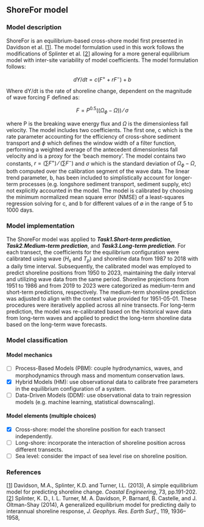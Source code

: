 ## ShoreFor model
### Model description
ShoreFor is an equilibrium-based cross-shore model first presented in Davidson et al. [[1](https://doi.org/10.1016/j.coastaleng.2012.11.002)]. 
The model formulation used in this work follows the modifications of Splinter et al. [[2](https://doi.org/10.1002/2014JF003106)] allowing for a more general equilibrium model with inter-site variability of model coefficients. 
The model formulation follows:

$$ dY/dt=c(F^++r F^- )+b $$

Where dY/dt is the rate of shoreline change, dependent on the magnitude of wave forcing F defined as:

$$ F=P^{0.5}((\Omega_\phi-\Omega))⁄\sigma $$

where P is the breaking wave energy flux and $\Omega$ is the dimensionless fall velocity. 
The model includes two coefficients. The first one, c which is the rate parameter accounting for the efficiency of cross-shore sediment transport and $\phi$ which defines the window width of a filter function, 
performing a weighted average of the antecedent dimensionless fall velocity and is a proxy for the ‘beach memory’. 
The model contains two constants, $r=(\sum{F^+})⁄(\sum{F^-})$ and $\sigma$ which is the standard deviation of $\Omega_\phi-\Omega$, both computed over the calibration segment of the wave data. 
The linear trend parameter, b, has been included to simplistically account for longer-term processes (e.g. longshore sediment transport, sediment supply, etc) not explicitly accounted in the model. 
The model is calibrated by choosing the minimum normalized mean square error (NMSE) of a least-squares regression solving for c, and b for different values of ∅ in the range of 5 to 1000 days.
### Model implementation
The ShoreFor model was applied to ***Task1.Short-term prediction***, ***Task2.Medium-term prediction***, and ***Task3.Long-term prediction***. For each transect, the coefficients for the equilibrium configuration were calibrated using wave ($H_s$ and $T_p$) and shoreline data from 1987 to 2018 with a daily time interval. Subsequently, the calibrated model was employed to predict shoreline positions from 1950 to 2023, maintaining the daily interval and utilizing wave data from the same period. Shoreline projections from 1951 to 1986 and from 2019 to 2023 were categorized as medium-term and short-term predictions, respectively. The medium-term shoreline prediction was adjusted to align with the context value provided for 1951-05-01. These procedures were iteratively applied across all nine transects. For long-term prediction, the model was re-calibrated based on the historical wave data from long-term waves and applied to predict the long-term shoreline data based on the long-term wave forecasts.

### Model classification
#### Model mechanics
- [ ] Process-Based Models (PBM): couple hydrodynamics, waves, and morphodynamics through mass and momentum conservation laws.
- [x] Hybrid Models (HM): use observational data to calibrate free parameters in the equilibrium configuration of a system.
- [ ] Data-Driven Models (DDM): use observational data to train regression models (e.g. machine learning, statistical downscaling).
#### Model elements (multiple choices)
- [x] Cross-shore: model the shoreline position for each transect independently.
- [ ] Long-shore: incorporate the interaction of shoreline position across different transects.
- [ ] Sea level: consider the impact of sea level rise on shoreline position.

### References
[[1](https://doi.org/10.1016/j.coastaleng.2012.11.002)]
Davidson, M.A., Splinter, K.D. and Turner, I.L. (2013), A simple equilibrium model for predicting shoreline change. *Coastal Engineering*, 73, pp.191-202.\
[[2](https://doi.org/10.1016/j.coastaleng.2012.11.002)]
Splinter, K. D., I. L. Turner, M. A. Davidson, P. Barnard, B. Castelle, and J. Oltman-Shay (2014), A generalized equilibrium model for predicting daily to interannual shoreline response, *J. Geophys. Res. Earth Surf*., 119, 1936–1958,
